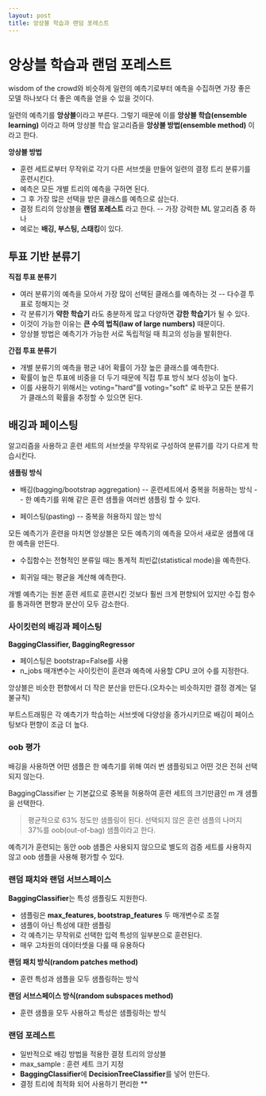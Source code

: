 ```yaml
---
layout: post
title: 앙상블 학습과 랜덤 포레스트
---
```


# 앙상블 학습과 랜덤 포레스트

wisdom of the crowd와 비슷하게 일련의 예측기로부터 예측을 수집하면 가장 좋은 모델 하나보다 더 좋은 예측을 얻을 수 있을 것이다.

일련의 예측기를 **앙상블**이라고 부른다. 그렇기 때문에 이를 **앙상블 학습(ensemble learning)** 이라고 하며 앙상블 학습 알고리즘을 **앙상블 방법(ensemble method)** 이라고 한다.

**앙상블 방법**

- 훈련 세트로부터 무작위로 각기 다른 서브셋을 만들어 일련의 결정 트리 분류기를 훈련시킨다.
- 예측은 모든 개별 트리의 예측을 구하면 된다.
- 그 후 가장 많은 선택을 받은 클래스를 예측으로 삼는다.
- 결정 트리의 앙상블을 **랜덤 포레스트** 라고 한다.
-- 가장 강력한 ML 알고리즘 중 하나
- 예로는 **배깅, 부스팅, 스태킹**이 있다.


## 투표 기반 분류기

**직접 투표 분류기**
- 여러 분류기의 예측을 모아서 가장 많이 선택된 클래스를 예측하는 것
-- 다수결 투표로 정해지는 것
- 각 분류기가 **약한 학습기** 라도 충분하게 많고 다양하면 **강한 학습기**가 될 수 있다.
- 이것이 가능한 이유는 **큰 수의 법칙(law of large numbers)** 때문이다.
- 앙상블 방법은 예측기가 가능한 서로 독립적일 때 최고의 성능을 발휘한다.

**간접 투표 분류기**
- 개별 분류기의 예측을 평균 내어 확률이 가장 높은 클래스를 예측한다.
- 확률이 높은 투표에 비중을 더 두기 때문에 직접 투표 방식 보다 성능이 높다.
- 이를 사용하기 위해서는 voting="hard"를 voting="soft" 로 바꾸고 모든 분류기가 클래스의 확률을 추정할 수 있으면 된다.

## 배깅과 페이스팅

알고리즘을 사용하고 훈련 세트의 서브셋을 무작위로 구성하여 분류기를 각기 다르게 학습시킨다.

**샘플링 방식**
- 배깅(bagging/bootstrap aggregation)
-- 훈련세트에서 중복을 허용하는 방식
-- 한 예측기를 위해 같은 훈련 샘플을 여러번 샘플링 할 수 있다.

- 페이스팅(pasting)
-- 중복을 허용하지 않는 방식

모든 예측기가 훈련을 마치면 앙상블은 모든 예측기의 예측을 모아서 새로운 샘플에 대한 예측을 만든다.
- 수집함수는 전형적인 분류일 때는 통계적 최빈값(statistical mode)을 예측한다.

- 회귀일 때는 평균을 계산해 예측한다.

개별 예측기는 원본 훈련 세트로 훈련시킨 것보다 훨씬 크게 편향되어 있지만 수집 함수를 통과하면 편향과 분산이 모두 감소한다.

### 사이킷런의 배깅과 페이스팅

**BaggingClassifier, BaggingRegressor** 
- 페이스팅은 bootstrap=False를 사용
- n_jobs 매개변수는 사이킷런이 훈련과 예측에 사용할 CPU 코어 수를 지정한다.

앙상블은 비슷한 편향에서 더 작은 분산을 만든다.(오차수는 비슷하지만 결정 경계는 덜 불규칙)

부트스트래핑은 각 예측기가 학습하는 서브셋에 다양성을 증가시키므로 배깅이 페이스팅보다 편향이 조금 더 높다.

### oob  평가

배깅을 사용하면 어떤 샘플은 한 예측기를 위해 여러 번 샘플링되고 어떤 것은 전혀 선택되지 않는다.

BaggingClassifier 는 기본값으로 중복을 허용하여 훈련 세트의 크기만큼인 m 개 샘플을 선택한다.
> 평균적으로 63% 정도만 샘플링이 된다.
> 선택되지 않은 훈련 샘플의 나머지 37%를 oob(out-of-bag) 샘플이라고 한다.

예측기가 훈련되는 동안 oob 샘플은 사용되지 않으므로 별도의 검증 세트를 사용하지 않고 oob 샘플을 사용해 평가할 수 있다.

### 랜덤 패치와 랜덤 서브스페이스

**BaggingClassifier**는 특성 샘플링도 지원한다.
- 샘플링은 **max_features, bootstrap_features** 두 매개변수로 조절
- 샘플이 아닌 특성에 대한 샘플링
- 각 예측기는 무작위로 선택한 입력 특성의 일부분으로 훈련된다.
- 매우 고차원의 데이터셋을 다룰 때 유용하다

**랜덤 패치 방식(random patches method)**
- 훈련 특성과 샘플을 모두 샘플링하는 방식

**랜덤 서브스페이스 방식(random subspaces method)**
- 훈련 샘플을 모두 사용하고 특성은 샘플링하는 방식


### 랜덤 포레스트

- 일반적으로 배깅 방법을 적용한 결정 트리의 앙상블
- max_sample : 훈련 세트 크기 지정
- **BaggingClassifier**에 **DecisionTreeClassifier**를 넣어 만든다.
- 결정 트리에 최적화 되어 사용하기 편리한 **







<!--stackedit_data:
eyJoaXN0b3J5IjpbMTMxMjA4MzE0LC0yMDU1MDU4NDU0LDIwND
gwNTYzNjMsMTY2ODA5OTE5OCwtMTA5MzUwODksLTE4NTU2MzY0
ODQsMTcyMTAzOTY4MywtMTc1NzQ3MjM3NiwtMTE1MzM5MDQ4NC
wtMTA0MDQ0MzgyNCwtMTkzNjExOCw1OTk1OTI4NzIsNjM0NDE5
NTYwLDE4NTQxNzgwOTQsOTYzNzYxNDQzLC02NTY4NzE3ODYsLT
E5NTM4NDMwNDgsLTEzODUxNTMzMDIsMTczMzY0Njk5Miw1NzQy
MTA3MThdfQ==
-->
